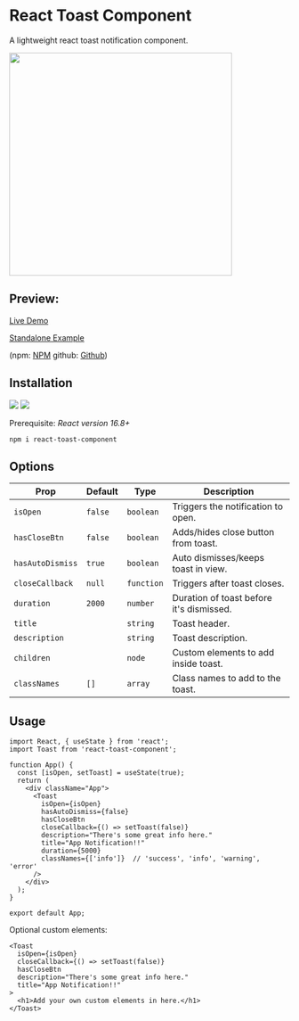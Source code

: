 # React Toast Component

A lightweight react toast notification component.

<img src="https://sue.fyi/images/toast.png" width="400px" />

## Preview:

[Live Demo](https://toast.monster)

[Standalone Example](https://toast.monster/standalone/index.html)

(npm: [NPM](https://www.npmjs.com/package/react-toast-component)
github: [Github](https://github.com/tumfoodery/react-toast-component/blob/master/README.md))

## Installation

<img src="https://img.shields.io/npm/dt/react-toast-component.svg" /> <img src="https://img.shields.io/npm/dw/react-toast-component.svg" />

Prerequisite: <i>React version 16.8+</i>

`npm i react-toast-component`

## Options

| Prop             | Default | Type       | Description                              |
| ---------------- | ------- | ---------- | ---------------------------------------- |
| `isOpen`         | `false` | `boolean`  | Triggers the notification to open.       |
| `hasCloseBtn`    | `false` | `boolean`  | Adds/hides close button from toast.      |
| `hasAutoDismiss` | `true`  | `boolean`  | Auto dismisses/keeps toast in view.      |
| `closeCallback`  | `null`  | `function` | Triggers after toast closes.             |
| `duration`       | `2000`  | `number`   | Duration of toast before it's dismissed. |
| `title`          |         | `string`   | Toast header.                            |
| `description`    |         | `string`   | Toast description.                       |
| `children`       |         | `node`     | Custom elements to add inside toast.     |
| `classNames`     | `[]`    | `array`    | Class names to add to the toast.         |

## Usage

```
import React, { useState } from 'react';
import Toast from 'react-toast-component';

function App() {
  const [isOpen, setToast] = useState(true);
  return (
    <div className="App">
      <Toast
        isOpen={isOpen}
        hasAutoDismiss={false}
        hasCloseBtn
        closeCallback={() => setToast(false)}
        description="There's some great info here."
        title="App Notification!!"
        duration={5000}
        classNames={['info']}  // 'success', 'info', 'warning', 'error'
      />
    </div>
  );
}

export default App;
```

Optional custom elements:

```
<Toast
  isOpen={isOpen}
  closeCallback={() => setToast(false)}
  hasCloseBtn
  description="There's some great info here."
  title="App Notification!!"
>
  <h1>Add your own custom elements in here.</h1>
</Toast>
```
